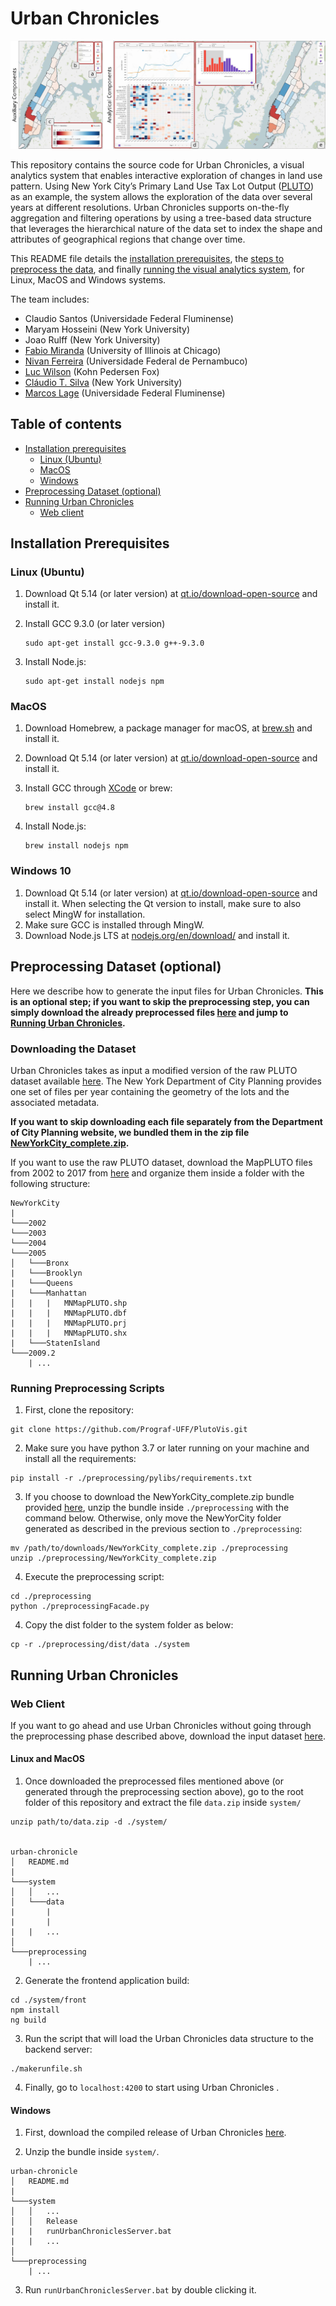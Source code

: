 # Urban Chronicles

![Chronicles Interface](https://raw.githubusercontent.com/Prograf-UFF/urban-chronicle/main/images/interface.png)

This repository contains the source code for Urban Chronicles, a visual analytics system that enables interactive exploration of changes in land use pattern. Using New York City’s Primary Land Use Tax Lot Output ([PLUTO](https://www1.nyc.gov/site/planning/data-maps/open-data/dwn-pluto-mappluto.page)) as an example, the system allows the exploration of  the data over several years at different resolutions. Urban Chronicles supports on-the-fly aggregation and filtering operations by using a tree-based data structure that leverages the hierarchical nature of the data set to index the shape and attributes of geographical regions that change over time.

This README file details the [installation prerequisites](#installation-prerequisites), the [steps to preprocess the data](#preprocessing-dataset), and finally [running the visual analytics system](#running-urban-chronicles), for Linux, MacOS and Windows systems.

The team includes:

* Claudio Santos (Universidade Federal Fluminense)
* Maryam Hosseini (New York University)
* Joao Rulff (New York University)
* [Fabio Miranda](https://fmiranda.me) (University of Illinois at Chicago)
* [Nivan Ferreira](https://www.cin.ufpe.br/~nivan/) (Universidade Federal de Pernambuco)
* [Luc Wilson](https://ui.kpf.com) (Kohn Pedersen Fox)
* [Cláudio T. Silva](https://vgc.poly.edu/~csilva/) (New York University)
* [Marcos Lage](http://www.ic.uff.br/~mlage/) (Universidade Federal Fluminense)


## Table of contents

* [Installation prerequisites](#installation-prerequisites)
    * [Linux (Ubuntu)](#linux-ubuntu)
	* [MacOS](#macos)
	* [Windows](#windows-10)
* [Preprocessing Dataset (optional)](#preprocessing-dataset-optional)
* [Running Urban Chronicles](#running-urban-chronicles)
    * [Web client](#web-client)


## Installation Prerequisites

### Linux (Ubuntu)

1. Download Qt 5.14 (or later version) at [qt.io/download-open-source](https://www.qt.io/download-open-source/) and install it.
2. Install GCC 9.3.0 (or later version)

	```
	sudo apt-get install gcc-9.3.0 g++-9.3.0
	```
3. Install Node.js:

	```
	sudo apt-get install nodejs npm
	```

### MacOS

1. Download Homebrew, a package manager for macOS, at [brew.sh](https://brew.sh/) and install it.
2. Download Qt 5.14 (or later version) at [qt.io/download-open-source](https://www.qt.io/download-open-source/) and install it.
3. Install GCC through [XCode](https://developer.apple.com/xcode/) or brew:

	```
	brew install gcc@4.8
	```

4. Install Node.js:

	```
	brew install nodejs npm
	```
	

### Windows 10

1. Download Qt 5.14 (or later version) at [qt.io/download-open-source](https://www.qt.io/download-open-source/) and install it. When selecting the Qt version to install, make sure to also select MingW for installation. 
2. Make sure GCC is installed through MingW.
3. Download Node.js LTS at [nodejs.org/en/download/](https://nodejs.org/en/download/) and install it.

## Preprocessing Dataset (optional)

Here we describe how to generate the input files for Urban Chronicles. **This is an optional step; if you want to skip the preprocessing step, you can simply download the already preprocessed files [here](https://drive.google.com/file/d/1HtFAEBYIdY4Mux8iN_Vajm4nyOcmVAFn/view?usp=sharing) and jump to [Running Urban Chronicles](#running-urban-chronicles).**

### Downloading the Dataset

Urban Chronicles takes as input a modified version of the raw PLUTO dataset available [here](https://www1.nyc.gov/site/planning/data-maps/open-data/dwn-pluto-mappluto.page). The New York Department of City Planning provides one set of files per year containing the geometry of the lots and the associated metadata.

**If you want to skip downloading each file separately from the Department of City Planning website, we bundled them in the zip file [NewYorkCity_complete.zip](https://drive.google.com/file/d/1HtFAEBYIdY4Mux8iN_Vajm4nyOcmVAFn/view?usp=sharing).**

If you want to use the raw PLUTO dataset, download the MapPLUTO files from 2002 to 2017 from [here](https://www1.nyc.gov/site/planning/data-maps/open-data/bytes-archive.page?sorts[year]=0) and organize them inside a folder with the following structure:

```
NewYorkCity
|
└───2002
└───2003
└───2004
└───2005
│   └───Bronx
|   └───Brooklyn
|   └───Queens
|   └───Manhattan
│   |   |   MNMapPLUTO.shp
|   |   |   MNMapPLUTO.dbf
|   |   |   MNMapPLUTO.prj
|   |   |   MNMapPLUTO.shx
|   └───StatenIsland
└───2009.2
    | ...
```

### Running Preprocessing Scripts

1. First, clone the repository:

```
git clone https://github.com/Prograf-UFF/PlutoVis.git
```

2. Make sure you have python 3.7 or later running on your machine and install all the requirements:

```
pip install -r ./preprocessing/pylibs/requirements.txt
```

3. If you choose to download the NewYorkCity_complete.zip bundle provided [here](https://drive.google.com/file/d/1HtFAEBYIdY4Mux8iN_Vajm4nyOcmVAFn/view?usp=sharing), unzip the bundle inside `./preprocessing` with the command below. Otherwise, only move the NewYorCity folder generated as described in the previous section to `./preprocessing`:

```
mv /path/to/downloads/NewYorkCity_complete.zip ./preprocessing
unzip ./preprocessing/NewYorkCity_complete.zip
```

4. Execute the preprocessing script:

```
cd ./preprocessing
python ./preprocessingFacade.py
```

4. Copy the dist folder to the system folder as below:

```
cp -r ./preprocessing/dist/data ./system
```

## Running Urban Chronicles

### Web Client

If you want to go ahead and use Urban Chronicles without going through the preprocessing phase described above, download the input dataset [here](https://drive.google.com/file/d/1OPc8uD-N-SGJQ0KuTO7eJeN78FaIdue2/view). 

#### Linux and MacOS

1. Once downloaded the preprocessed files mentioned above (or generated through the preprocessing section above), go to the root folder of this repository and extract the file `data.zip` inside `system/`

```
unzip path/to/data.zip -d ./system/


urban-chronicle
│   README.md
|
└───system
│   │   ...
│   └───data
|       | 
|       |
|   |   ...
│   
└───preprocessing
    | ...

```

2. Generate the frontend application build:

```
cd ./system/front
npm install
ng build
```

3. Run the script that will load the Urban Chronicles data structure to the backend server:
```
./makerunfile.sh
```

4. Finally, go to `localhost:4200` to start using Urban Chronicles .

#### Windows

1. First, download the compiled release of Urban Chronicles [here](https://drive.google.com/file/d/1xHNegEY7fb3UHysTLZEOR-yg0bWHZn9u/view?usp=sharing).

2. Unzip the bundle inside `system/`.

```
urban-chronicle
│   README.md
|
└───system
│   │   ...
│   │   Release
|   |   runUrbanChroniclesServer.bat
|   |   ...
│   
└───preprocessing
    | ...
```

3. Run `runUrbanChroniclesServer.bat` by double clicking it.


